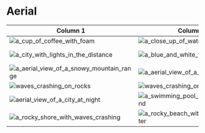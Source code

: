 # Aerial
| Column 1 | Column 2 | Column 3 | Column 4 |
|---------|---------|---------|---------|
|![a_cup_of_coffee_with_foam](https://github.com/user-attachments/assets/7248ace4-eb4e-4803-99fe-b60c3af84471)|![a_close_up_of_water_01](https://github.com/user-attachments/assets/9aadb3e4-4b78-4914-871b-629f54f2c019)|![a_close_up_of_water](https://github.com/user-attachments/assets/1aa6f949-9674-48df-99c3-fd61ca3f3241)|![a_close_up_of_a_rock](https://github.com/user-attachments/assets/b58583b2-68b7-4cfe-8e42-00f9791f7508)|
|![a_city_with_lights_in_the_distance](https://github.com/user-attachments/assets/ee2a8e91-2750-4d18-95c5-97072f0572ec)|![a_blue_and_white_water](https://github.com/user-attachments/assets/714f274b-d198-4e17-bcfa-b9c49f7d73ac)|![a_beach_with_waves_crashing_on_the_shore](https://github.com/user-attachments/assets/7fd0c661-3019-47db-babd-04aba66d0004)|![a_aerial_view_of_a_snowy_mountain_range_01](https://github.com/user-attachments/assets/3885a90c-6a9b-4d77-a2e7-915eb84e2303)|
|![a_aerial_view_of_a_snowy_mountain_range](https://github.com/user-attachments/assets/bb945b79-50bf-4b97-9132-15cb95d350f7)|![a_aerial_view_of_a_mountain](https://github.com/user-attachments/assets/c61f98dc-ab50-457e-b296-9742a45d55d5)|![waves_crashing_waves_on_the_ocean](https://github.com/user-attachments/assets/8a98ef10-9ac9-4603-a2ba-8c64a3195714)|![waves_crashing_waves_on_rocks](https://github.com/user-attachments/assets/964aee44-8c47-4635-ba66-cb054a01b1f1)|
|![waves_crashing_on_rocks](https://github.com/user-attachments/assets/607cf2d8-bc14-465f-831a-d907d49469ee)|![waves_crashing_on_rocks](https://github.com/user-attachments/assets/14faaaf9-c8e4-4c9f-9179-294d149e6fc0)|![satellite_dishes_on_a_building](https://github.com/user-attachments/assets/4c98bf55-194a-4707-887e-ca4252d36ff3)|![aerial_view_of_a_city_at_night_01](https://github.com/user-attachments/assets/4ba9c17a-a6e4-4687-b0c9-0150938a4ff7)|
|![aerial_view_of_a_city_at_night](https://github.com/user-attachments/assets/c9633f60-c367-42b5-a63a-004f0ccbc990)|![a_swimming_pool_on_a_rocky_island](https://github.com/user-attachments/assets/fca3c42e-5d88-49ae-8ab9-7fff62ac6290)|![a_snowy_forest_with_trees](https://github.com/user-attachments/assets/e08c8472-00c9-46ce-9ec2-cc47874c791c)|![a_rocky_shore_with_waves_crashing_on_it](https://github.com/user-attachments/assets/e3259ec8-55a9-424a-8da5-54f2f6bdf8e8)|
|![a_rocky_shore_with_waves_crashing](https://github.com/user-attachments/assets/ba8024ee-57b5-45bf-9de7-54f1c15a36b3)|![a_rocky_beach_with_trees_and_water](https://github.com/user-attachments/assets/9a4db310-89a8-4d3a-8951-34f4f6e7399b)|![a_road_surrounded_by_trees](https://github.com/user-attachments/assets/340a0b8b-9ffb-4bcd-8a26-402b7c74f114)|![a_pile_of_cut_logs](https://github.com/user-attachments/assets/84dece76-ce14-444c-bf35-cd096450ccf8)|

